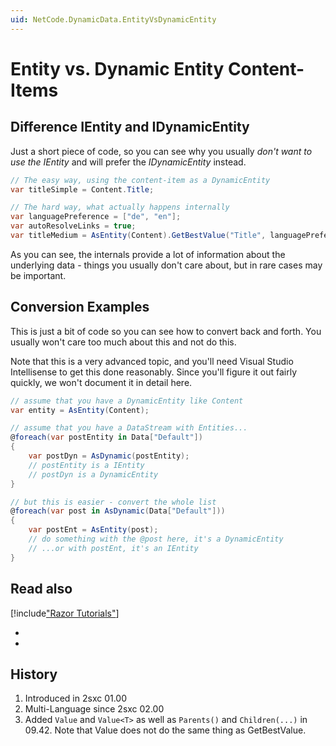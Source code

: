 ```yaml
---
uid: NetCode.DynamicData.EntityVsDynamicEntity
---
```


# Entity vs. Dynamic Entity Content-Items

## Difference IEntity and IDynamicEntity

Just a short piece of code, so you can see why you usually _don't want to use the IEntity_ and will prefer the _IDynamicEntity_ instead.

```cs
// The easy way, using the content-item as a DynamicEntity
var titleSimple = Content.Title; 

// The hard way, what actually happens internally
var languagePreference = ["de", "en"];
var autoResolveLinks = true;
var titleMedium = AsEntity(Content).GetBestValue("Title", languagePreference, autoResolveLinks);

```

As you can see, the internals provide a lot of information about the underlying data - things you usually don't care about, but in rare cases may be important.

## Conversion Examples

This is just a bit of code so you can see how to convert back and forth. You usually won't care too much about this and not do this. 

Note that this is a very advanced topic, and you'll need Visual Studio Intellisense to get this done reasonably. Since you'll figure it out fairly quickly, we won't document it in detail here. 

```cs
// assume that you have a DynamicEntity like Content
var entity = AsEntity(Content);

// assume that you have a DataStream with Entities...
@foreach(var postEntity in Data["Default"])
{
    var postDyn = AsDynamic(postEntity);
    // postEntity is a IEntity
    // postDyn is a DynamicEntity
}

// but this is easier - convert the whole list
@foreach(var post in AsDynamic(Data["Default"]))
{
    var postEnt = AsEntity(post);
    // do something with the @post here, it's a DynamicEntity
    // ...or with postEnt, it's an IEntity
}
```


## Read also

[!include["Razor Tutorials"](~/shared/tutorials/razor.md)]


* [](xref:NetCode.DynamicData.DynamicEntity)
* [](xref:NetCode.DynamicData.Entity)

## History

1. Introduced in 2sxc 01.00
1. Multi-Language since 2sxc 02.00
1. Added `Value` and `Value<T>` as well as `Parents()` and `Children(...)` in 09.42. Note that Value does not do the same thing as GetBestValue.
